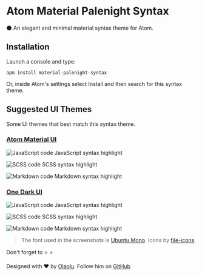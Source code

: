 # Atom Material Palenight Syntax

:new_moon: An elegant and minimal material syntax theme for Atom.

## Installation
Launch a console and type:
```shell
apm install material-palenight-syntax
```

Or, inside Atom's settings select Install and then search for this syntax theme.

## Suggested UI Themes
Some UI themes that best match this syntax theme.

### **[Atom Material UI](https://atom.io/themes/atom-material-ui)**
![JavaScript code](http://i.imgur.com/yZJityx.png)
JavaScript syntax highlight

![SCSS code](http://i.imgur.com/uthbvEH.png)
SCSS syntax highlight

![Markdown code](http://i.imgur.com/EbmmaZK.png)
Markdown syntax highlight

### **[One Dark UI](https://atom.io/themes/one-dark-ui)**
![JavaScript code](http://i.imgur.com/1Z4EtOF.png)
JavaScript syntax highlight

![SCSS code](http://i.imgur.com/zt159TT.png)
SCSS syntax highlight

![Markdown code](http://i.imgur.com/TKVfwkm.png)
Markdown syntax highlight


> The font used in the screenshots is [Ubuntu Mono](https://github.com/google/fonts/tree/master/ufl/ubuntumono). Icons by [file-icons](https://atom.io/packages/file-icons).

Don't forget to :star: :star:

Designed with :heart: by [Olaolu](https://whizkydee.github.io). Follow him on [GitHub](https://github.com/whizkydee)
